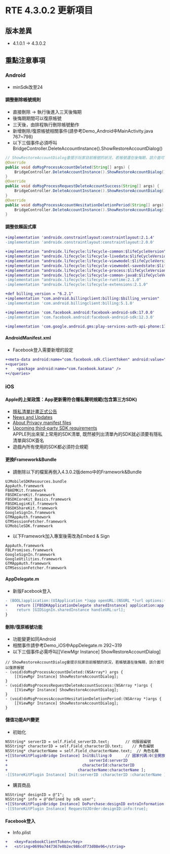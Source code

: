 # RTE 4.3.0.2 更新項目

## 版本差異
* 4.1.0.1 -> 4.3.0.2

## 重點注意事項

### Android
* minSdk改至24

#### 調整刪除帳號規則
* 直接刪除 -> 執行後進入三天後悔期
* 後悔期期間可以復原帳號
* 三天後，由排程執行刪除帳號動作
* 新增刪除/復原帳號相關事件(請參考Demo_Android中MainActivity.java 767~798)
* 以下三個事件必須呼叫BridgeController.DeleteAccountInstance().ShowRestoreAccountDialog()
```java
// ShowRestoreAccountDialog會提示玩家目前帳號的狀況，若帳號還在後悔期，該介面可以復原帳號
@Override
public void doMsgProcessAccountDeleted(String[] args) {
    BridgeController.DeleteAccountInstance().ShowRestoreAccountDialog();
}
@Override
public void doMsgProcessRequestDeleteAccountSuccess(String[] args) {
    BridgeController.DeleteAccountInstance().ShowRestoreAccountDialog();
}
@Override
public void doMsgProcessAccountHesitationDeletionPeriod(String[] args) {
    BridgeController.DeleteAccountInstance().ShowRestoreAccountDialog();
}
```

#### 調整依賴函式庫
```diff
+implementation 'androidx.constraintlayout:constraintlayout:2.1.4'
-implementation 'androidx.constraintlayout:constraintlayout:2.0.0'

+implementation "androidx.lifecycle:lifecycle-common:$lifeCycleVersion"
+implementation "androidx.lifecycle:lifecycle-livedata:$lifeCycleVersion"
+implementation "androidx.lifecycle:lifecycle-viewmodel:$lifeCycleVersion"
+implementation "androidx.lifecycle:lifecycle-viewmodel-savedstate:$lifeCycleVersion"
+implementation "androidx.lifecycle:lifecycle-process:$lifeCycleVersion"
+implementation "androidx.lifecycle:lifecycle-common-java8:$lifeCycleVersion"
-implementation "androidx.lifecycle:lifecycle-runtime:2.1.0"
-implementation "androidx.lifecycle:lifecycle-extensions:2.1.0"

+def billing_version = "6.2.1"
+implementation "com.android.billingclient:billing:$billing_version"
-implementation 'com.android.billingclient:billing:5.1.0'

+implementation 'com.facebook.android:facebook-android-sdk:17.0.0'
-implementation 'com.facebook.android:facebook-android-sdk:12.3.0'

+implementation 'com.google.android.gms:play-services-auth-api-phone:17.5.1'
```

#### AndroidManifest.xml
* Facebook登入需要新增的設定
```diff
+<meta-data android:name="com.facebook.sdk.ClientToken" android:value="@string/facebook_client_token_gameapp"/>
+<queries>
+    <package android:name="com.facebook.katana" />
+</queries>
```

### iOS
#### Apple的上架政策：App更新需符合隱私聲明規範(包含第三方SDK)
* [隱私清單計畫正式公告](https://developer.apple.com/news/?id=3d8a9yyh)
* [News and Updates](https://developer.apple.com/news/upcoming-requirements/)
* [About Privacy manifest files](https://developer.apple.com/documentation/bundleresources/privacy_manifest_files/describing_use_of_required_reason_api?language=objc)
* [Upcoming third-party SDK requirements](https://developer.apple.com/support/third-party-SDK-requirements/)  
APPLE列出來架上常用的SDK清單, 既然被列出清單內的SDK就必須要有隱私清單與SDK簽名
* 遊戲內所有使用的SDK都必須符合規範

#### 更換Framework&Bundle
* 請刪除以下的檔案再倒入4.3.0.2版demo中的Framework&Bundle
```
UJMobileSDKResources.bundle
AppAuth.framework
FBAEMKit.framework
FBSDKCoreKit.framework
FBSDKCoreKit_Basics.framework
FBSDKLoginKit.framework
FBSDKShareKit.framework
GoogleSignIn.framework
GTMAppAuth.framework
GTMSessionFetcher.framework
UJMobileSDK.framework
```
* 以下Framework加入專案後需改為Embed & Sign
```
AppAuth.framework
FBLPromises.framework
GoogleSignIn.framework
GoogleUtilities.framework
GTMAppAuth.framework
GTMSessionFetcher.framework
```
#### AppDelegate.m
* 新版Facebook登入
```diff
- (BOOL)application:(UIApplication *)app openURL:(NSURL *)url options:(NSDictionary<UIApplicationOpenURLOptionsKey,id> *)options {
+    return [[FBSDKApplicationDelegate sharedInstance] application:app openURL:url options:options];
-    return [GIDSignIn.sharedInstance handleURL:url];
}
```

#### 刪除/復原帳號功能
* 功能變更如同Android
* 相關事件請參考Demo_iOS中AppDelegate.m 292~319
* 以下三個事件必需呼叫[[ViewMgr Instance] ShowRestoreAccountDialog]
```objc
// ShowRestoreAccountDialog會提示玩家目前帳號的狀況，若帳號還在後悔期，該介面可以復原帳號
- (void)doMsgProcessAccountDeleted:(NSArray*) args {
    [[ViewMgr Instance] ShowRestoreAccountDialog];
}
- (void)doMsgProcessRequestDeleteAccountSuccess:(NSArray *)args {
    [[ViewMgr Instance] ShowRestoreAccountDialog];
}
- (void)doMsgProcessAccountHesitationDeletionPeriod:(NSArray *)args {
    [[ViewMgr Instance] ShowRestoreAccountDialog];
}
```

#### 儲值功能API變更
* 初始化
```diff
NSString* serverID = self.Field_serverID.text;       // 伺服器編號
NSString* characterID = self.Field_characterID.text;    // 角色編號
NSString* characterName = self.Field_characterName.text;  // 角色名稱
+[[StoreKitPluginBridge Instance] InitBilling:0      // 國家代碼:0(全開放)
+                                    serverId:serverID
+                                 characterId:characterID
+                               characterName:characterName ];
-[[StoreKitPlugin Instance] Init:serverID :characterID :characterName ];
```
* 購買商品
```diff
NSString* designID = @"1";
NSString* info = @"defined by sdk user";
+[[StoreKitPluginBridge Instance] DoPurchase:designID extraInformation:info delay:true];
-[[StoreKitPlugin Instance] RequestUJOrder:designID:info:true];
```

#### Facebook登入
* Info.plist
```diff
+	<key>FacebookClientToken</key>
+	<string>0699a7447367e0b2ec986cdf73d08e96</string>
```
